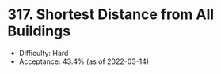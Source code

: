 # 317. Shortest Distance from All Buildings
- Difficulty: Hard
- Acceptance: 43.4% (as of 2022-03-14)
